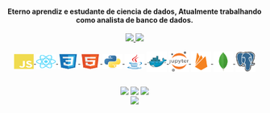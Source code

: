 <div align="center">

#### Eterno aprendiz e estudante de ciencia de dados, Atualmente trabalhando como analista de banco de dados.

</div>
<div align="center">
  <a href="https://github.com/thomas-Oliveira">
  <img height="180em" src="https://github-readme-stats.vercel.app/api?username=thomas-Oliveira&show_icons=true&theme=dracula&include_all_commits=true&count_private=true"/>
  <img height="180em" src="https://github-readme-stats.vercel.app/api/top-langs/?username=thomas-Oliveira&layout=compact&langs_count=7&theme=dracula"/>
</div>
<div style="display: inline_block" align="center"><br>
  <img align="center" alt="Th-Js" height="30" width="40" src="https://raw.githubusercontent.com/devicons/devicon/master/icons/javascript/javascript-plain.svg">
  <img align="center" alt="Th-React" height="30" width="40" src="https://raw.githubusercontent.com/devicons/devicon/master/icons/react/react-original.svg">
  <img align="center" alt="Th-CSS" height="30" width="40" src="https://raw.githubusercontent.com/devicons/devicon/master/icons/css3/css3-original.svg">
  <img align="center" alt="Th-HTML" height="30" width="40" src="https://raw.githubusercontent.com/devicons/devicon/master/icons/html5/html5-original.svg">
  <img align="center" alt="Th-Python" height="30" width="40" src="https://raw.githubusercontent.com/devicons/devicon/master/icons/python/python-original.svg">
  <img align="center" alt="Th-java" height="30" width="40" src="https://raw.githubusercontent.com/devicons/devicon/master/icons/java/java-original.svg">
  <img align="center" alt="Th-docker" height"30" width="40" src="https://raw.githubusercontent.com/devicons/devicon/master/icons/docker/docker-original.svg">
  <img align="center" alt="Th-docker" height"30" width="40" src="https://raw.githubusercontent.com/devicons/devicon/master/icons/jupyter/jupyter-original-wordmark.svg">
  <img align="center" alt="Th-firebase" height"30" width="40" src="https://raw.githubusercontent.com/devicons/devicon/master/icons/firebase/firebase-plain.svg">
  <img align="center" alt="Th-mongodb" height"30" width="40" src="https://raw.githubusercontent.com/devicons/devicon/master/icons/mongodb/mongodb-original.svg">
  <img align="center" alt="Th-postgres" height"30" width="40" src="https://raw.githubusercontent.com/devicons/devicon/master/icons/postgresql/postgresql-original.svg">
  
  ##
 
<div align="center"> 
  <a href="https://www.instagram.com/_tomplus/" target="_blank"><img height"30" width="40" src="https://img.icons8.com/doodle/2x/instagram.png" target="_blank"></a>
  <a href = "mailto:thomas_oliveira@outlook.com"><img height"30" width="40" src="https://img.icons8.com/doodle/2x/ms-outlook.png" target="_blank"></a>
  <a href="https://www.linkedin.com/in/thomas-oliveira2/" target="_blank"><img height"30" width="40" src="https://img.icons8.com/doodle/2x/linkedin--v2.png" target="_blank"></a> 
 <br>
  <a href="https://github.com/thomas-Oliveira/T-rex-rush" target="_blank">
  <img height"400" width="800" src="https://github.com/thomas-Oliveira/T-rex-rush/blob/master/sprites/T-rex-rush-2020-07-03-20-56-52.gif" target="_blank">
  </a>
  
</div>

